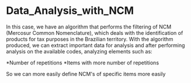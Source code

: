 # Data_Analysis_with_NCM
In this case, we have an algorithm that performs the filtering of NCM (Mercosur Common Nomenclature), which deals with the identification of products for tax purposes in the Brazilian territory.
With the algorithm produced, we can extract important data for analysis and after performing analysis on the available codes, analyzing elements such as:

*Number of repetitions
*Items with more number of repetitions

So we can more easily define NCM's of specific items more easily
